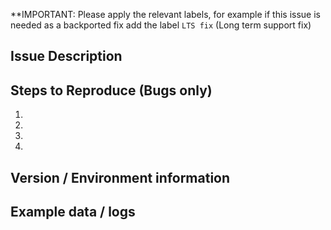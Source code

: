 **IMPORTANT: Please apply the relevant labels, for example if this issue is needed as a backported fix add the label `LTS fix` (Long term support fix)

## Issue Description
<!--- Describe the feature, enhancement or bug -->

## Steps to Reproduce (Bugs only)
<!--- reproduce this bug. Include code to reproduce, if relevant -->
1.
2.
3.
4.

## Version / Environment information
<!--- OS / platform / environment used -->
<!--- affected Oasis versions -->

## Example data / logs
<!--- zipped input files or code snippets -->
<!--- screenshots, error traces or logs -->
